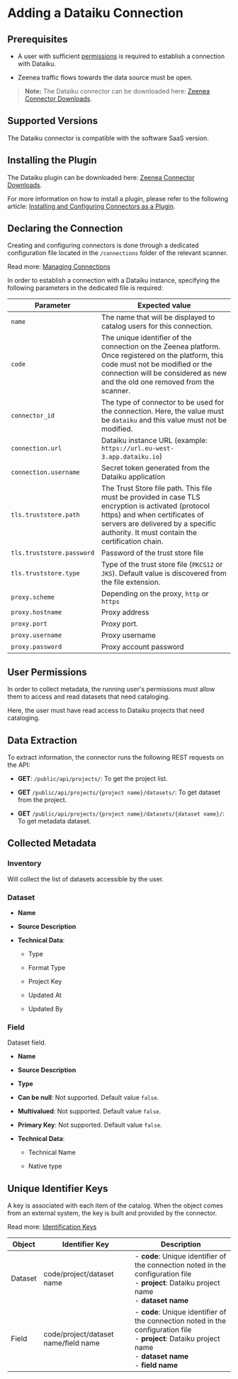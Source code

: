 # Adding a Dataiku Connection

<!-- #p100021 -->
## Prerequisites

- <!-- #p100030 -->
  A user with sufficient [permissions](#p100138 "title: Dataiku") is required to establish a connection with Dataiku.

- <!-- #p100039 -->
  Zeenea traffic flows towards the data source must be open. 

<!-- #p100054 -->
> **Note:** The Dataiku connector can be downloaded here: [Zeenea Connector Downloads](zeenea-connectors-list.md# "title: Zeenea Connector Downloads").

<!-- #p100060 -->
## Supported Versions

<!-- #p100066 -->
The Dataiku connector is compatible with the software SaaS version. 

<!-- #p100072 -->
## Installing the Plugin

<!-- #p100081 -->
The Dataiku plugin can be downloaded here: [Zeenea Connector Downloads](zeenea-connectors-list.md# "title: Zeenea Connector Downloads").

<!-- #p100090 -->
For more information on how to install a plugin, please refer to the following article: [Installing and Configuring Connectors as a Plugin](zeenea-connectors-install-as-plugin.md# "title: Installing and Configuring Connectors as a Plugin").

<!-- #p100096 -->
## Declaring the Connection

<!-- #p100105 -->
Creating and configuring connectors is done through a dedicated configuration file located in the `/connections` folder of the relevant scanner.

<!-- #p100114 -->
Read more: [Managing Connections](../Zeenea_Administration/zeenea-managing-connections.md)

<!-- #p100120 -->
In order to establish a connection with a Dataiku instance, specifying the following parameters in the dedicated file is required:

<!-- #p100126 -->
| Parameter | Expected value |
|---|---|
| `name` | The name that will be displayed to catalog users for this connection. |
| `code` | The unique identifier of the connection on the Zeenea platform. Once registered on the platform, this code must not be modified or the connection will be considered as new and the old one removed from the scanner. |
| `connector_id` | The type of connector to be used for the connection. Here, the value must be `dataiku` and this value must not be modified. |
| `connection.url` | Dataiku instance URL (example: `https://url.eu-west-3.app.dataiku.io`) |
| `connection.username` | Secret token generated from the Dataiku application |
| `tls.truststore.path` | The Trust Store file path. This file must be provided in case TLS encryption is activated (protocol https) and when certificates of servers are delivered by a specific authority. It must contain the certification chain. |
| `tls.truststore.password` | Password of the trust store file |
| `tls.truststore.type` | Type of the trust store file (`PKCS12` or `JKS`). Default value is discovered from the file extension. |
| `proxy.scheme` | Depending on the proxy, `http` or `https` |
| `proxy.hostname` | Proxy address |
| `proxy.port` | Proxy port. |
| `proxy.username` | Proxy username |
| `proxy.password` | Proxy account password |

<!-- #p100138 -->
## User Permissions

<!-- #p100144 -->
In order to collect metadata, the running user's permissions must allow them to access and read datasets that need cataloging. 

<!-- #p100150 -->
Here, the user must have read access to Dataiku projects that need cataloging.

<!-- #p100156 -->
## Data Extraction

<!-- #p100162 -->
To extract information, the connector runs the following REST requests on the API:

- <!-- #p100174 -->
  **GET**: `/public/api/projects/`: To get the project list.

- <!-- #p100189 -->
  **GET** `/public/api/projects/{project name}/datasets/`: To get dataset from the project.

- <!-- #p100204 -->
  **GET** `/public/api/projects/{project name}/datasets/{dataset name}/`: To get metadata dataset.

<!-- #p100216 -->
## Collected Metadata

<!-- #p100222 -->
### Inventory

<!-- #p100228 -->
Will collect the list of datasets accessible by the user.  

<!-- #p100234 -->
### Dataset

- <!-- #p100243 -->
  **Name**

- <!-- #p100255 -->
  **Source Description**

- <!-- #p100267 -->
  **Technical Data**:

  - <!-- #p100273 -->
    Type

  - <!-- #p100282 -->
    Format Type

  - <!-- #p100291 -->
    Project Key

  - <!-- #p100300 -->
    Updated At

  - <!-- #p100309 -->
    Updated By

<!-- #p100327 -->
### Field

<!-- #p100333 -->
Dataset field. 

- <!-- #p100342 -->
  **Name**

- <!-- #p100354 -->
  **Source Description**

- <!-- #p100366 -->
  **Type**

- <!-- #p100381 -->
  **Can be null**: Not supported. Default value `false`. 

- <!-- #p100396 -->
  **Multivalued**: Not supported. Default value `false`.

- <!-- #p100411 -->
  **Primary Key**: Not supported. Default value `false`.

- <!-- #p100423 -->
  **Technical Data**:

  - <!-- #p100429 -->
    Technical Name

  - <!-- #p100438 -->
    Native type

<!-- #p100456 -->
## Unique Identifier Keys

<!-- #p100462 -->
A key is associated with each item of the catalog. When the object comes from an external system, the key is built and provided by the connector.

<!-- #p100471 -->
Read more: [Identification Keys](../Stewardship/zeenea-identification-keys.md)

<!-- #p100477 -->
| Object | Identifier Key | Description |
|---|---|---|
| Dataset | code/project/dataset name | - **code**: Unique identifier of the connection noted in the configuration file<br>- **project**: Dataiku project name<br>- **dataset name** |
| Field | code/project/dataset name/field name | - **code**: Unique identifier of the connection noted in the configuration file<br>- **project**: Dataiku project name<br>- **dataset name**<br>- **field name** |

